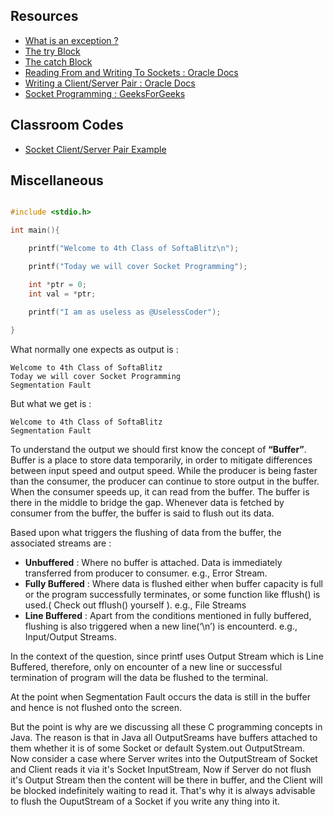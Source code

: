 ## Resources

- [What is an exception ?](https://docs.oracle.com/javase/tutorial/essential/exceptions/definition.html)
- [The try Block](https://docs.oracle.com/javase/tutorial/essential/exceptions/try.html)
- [The catch Block](https://docs.oracle.com/javase/tutorial/essential/exceptions/catch.html)
- [Reading From and Writing To Sockets : Oracle Docs](https://docs.oracle.com/javase/tutorial/networking/sockets/readingWriting.html)
- [Writing a Client/Server Pair : Oracle Docs](https://docs.oracle.com/javase/tutorial/networking/sockets/clientServer.html)
- [Socket Programming : GeeksForGeeks](https://www.geeksforgeeks.org/socket-programming-in-java/)

## Classroom Codes

- [Socket Client/Server Pair Example](socket-example)

## Miscellaneous

```c

#include <stdio.h>

int main(){

	printf("Welcome to 4th Class of SoftaBlitz\n");

	printf("Today we will cover Socket Programming");

	int *ptr = 0;
	int val = *ptr;

	printf("I am as useless as @UselessCoder");
	
}
```

What normally one expects as output is :

```
Welcome to 4th Class of SoftaBlitz
Today we will cover Socket Programming
Segmentation Fault
```

But what we get is : 
```
Welcome to 4th Class of SoftaBlitz
Segmentation Fault
```

To understand the output we should first know the concept of **“Buffer”**.
Buffer is a place to store data temporarily, in order to mitigate differences between input speed and output speed. While the producer is being faster than the consumer, the producer can continue to store output in the buffer. When the consumer speeds up, it can read from the buffer. The buffer is there in the middle to bridge the gap.
Whenever data is fetched by consumer from the buffer, the buffer is said to flush out its data.

Based upon what triggers the flushing of data from the buffer, the associated streams are :

- **Unbuffered** : Where no buffer is attached. Data is immediately transferred from producer to consumer. e.g., Error Stream.
- **Fully Buffered** : Where data is flushed either when buffer capacity is full or the program successfully terminates, or some function like fflush() is used.( Check out fflush() yourself ). e.g., File Streams
- **Line Buffered** : Apart from the conditions mentioned in fully buffered, flushing is also triggered when a new line(‘\n’) is encounterd. e.g., Input/Output Streams.

In the context of the question, since printf uses Output Stream which is Line Buffered, therefore, only on encounter of a new line or successful termination of program will the data be flushed to the terminal.

At the point when Segmentation Fault occurs the data is still in the buffer and hence is not flushed onto the screen.

But the point is why are we discussing all these C programming concepts in Java. The reason is that in Java all OutputSreams have buffers attached to them whether it is of some Socket or default System.out OutputStream. Now consider a case where Server writes into the OutputStream of Socket and Client reads it via it's Socket InputStream, Now if Server do not flush it's Output Stream then the content will be there in buffer, and the Client will be blocked indefinitely waiting to read it. That's why it is always advisable to flush the OuputStream of a Socket if you write any thing into it.
